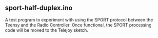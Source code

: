 ## sport-half-duplex.ino

A test program to experiment with using the SPORT protocol between the Teensy and the Radio Controller.  Once functional, the SPORT processing code will be moved to the Telejoy sketch.